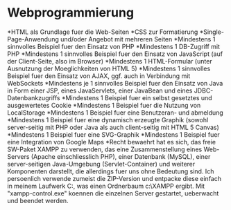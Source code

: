 # Webprogrammierung

*HTML als Grundlage fuer die Web-Seiten
*CSS zur Formatierung
*Single-Page-Anwendung und/oder Angebot mit mehreren Seiten
*Mindestens 1 sinnvolles Beispiel fuer den Einsatz von PHP
*Mindestens 1 DB-Zugriff mit PHP
*Mindestens 1 sinnvolles Beispiel fuer den Einsatz von JavaScript (auf der Client-Seite, also im Browser)
*Mindestens 1 HTML-Formular (unter Ausnutzung der Moeglichkeiten von HTML 5)
*Mindestens 1 sinnvolles Beispiel fuer den Einsatz von AJAX, ggf. auch in Verbindung mit WebSockets
*Mindestens je 1 sinnvolles Beispiel fuer den Einsatz von Java in Form einer JSP, eines JavaServlets, einer JavaBean und eines JDBC-Datenbankzugriffs
*Mindestens 1 Beispiel fuer ein selbst gesetztes und ausgewertetes Cookie
*Mindestens 1 Beispiel fuer die Nutzung von LocalStorage
*Mindestens 1 Beispiel fuer eine Benutzeran- und abmeldung
*Mindestens 1 Beispiel fuer eine dynamisch erzeugte Graphik (sowohl server-seitig mit PHP oder Java als auch client-seitig mit HTML 5 Canvas)
*Mindestens 1 Beispiel fuer eine SVG-Graphik
*Mindestens 1 Beispiel fuer eine Integration von Google Maps
*Recht bewaehrt hat es sich, das freie SW-Paket XAMPP zu verwenden, das eine Zusammenstellung eines Web-Servers (Apache einschliesslich PHP), einer Datenbank (MySQL), einer server-seitigen Java-Umgebung (Servlet-Container) und weiterer Komponenten darstellt, die allerdings fuer uns ohne Bedeutung sind. Ich persoenlich verwende zumeist die ZIP-Version und entpacke diese einfach in meinem Laufwerk C:, was einen Ordnerbaum c:\XAMPP ergibt. Mit "xampp-control.exe" koennen die einzelnen Server gestartet, ueberwacht und beendet werden.

